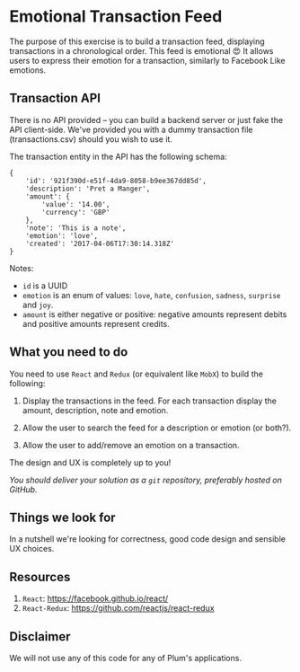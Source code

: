 Emotional Transaction Feed
==========================

The purpose of this exercise is to build a transaction feed, displaying transactions in
a chronological order. This feed is emotional 😍 It allows users to express their emotion
for a transaction, similarly to Facebook Like emotions.

Transaction API
---------------

There is no API provided – you can build a backend server or just fake the API client-side.
We've provided you with a dummy transaction file (transactions.csv) should you wish to use it.

The transaction entity in the API has the following schema:

```
{
    'id': '921f390d-e51f-4da9-8058-b9ee367dd85d',
    'description': 'Pret a Manger',
    'amount': {
        'value': '14.00',
        'currency': 'GBP'
    },
    'note': 'This is a note',
    'emotion': 'love',
    'created': '2017-04-06T17:30:14.318Z'
}
```

Notes:
  * `id` is a UUID
  * `emotion` is an enum of values: `love`, `hate`, `confusion`, `sadness`, `surprise` and `joy`.
  * `amount` is either negative or positive: negative amounts represent debits and positive amounts represent credits.

What you need to do
-------------------

You need to use `React` and `Redux` (or equivalent like `MobX`) to build the following:

1. Display the transactions in the feed. For each transaction display the amount, description,
note and emotion.

2. Allow the user to search the feed for a description or emotion (or both?).

3. Allow the user to add/remove an emotion on a transaction.

The design and UX is completely up to you!

*You should deliver your solution as a `git` repository, preferably hosted on GitHub.*

Things we look for
------------------

In a nutshell we're looking for correctness, good code design and sensible UX choices.

Resources
---------

1. `React`: https://facebook.github.io/react/
2. `React-Redux`: https://github.com/reactjs/react-redux

Disclaimer
----------

We will not use any of this code for any of Plum's applications.